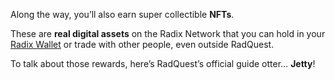 Along the way, you’ll also earn super collectible **NFTs**.

These are **real digital assets** on the Radix Network that you can hold in your [Radix Wallet](?glossaryAnchor=radixwallet) or trade with other people, even outside RadQuest.

To talk about those rewards, here’s RadQuest’s official guide otter… **Jetty**!
